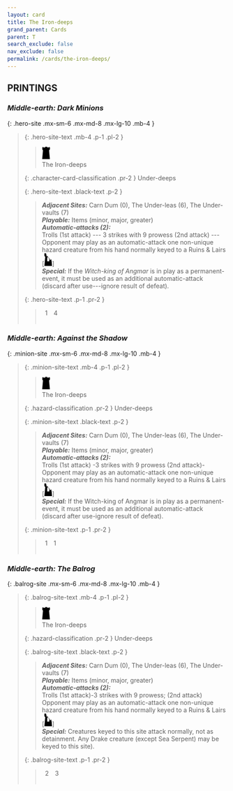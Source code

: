 ```yaml
---
layout: card
title: The Iron-deeps
grand_parent: Cards
parent: T
search_exclude: false
nav_exclude: false
permalink: /cards/the-iron-deeps/
---
```


## PRINTINGS


### _Middle-earth: Dark Minions_

{: .hero-site .mx-sm-6 .mx-md-8 .mx-lg-10 .mb-4 }
> {: .hero-site-text .mb-4 .p-1 .pl-2 }
> > <div class="card-mp"><img src="/assets/images/dark-hold.svg"></div>
> > <div class="character-card-name">The Iron-deeps</div>
>
> {: .character-card-classification .pr-2 }
> Under-deeps
>
> {: .hero-site-text .black-text .p-2 }
> > _**Adjacent Sites:**_ Carn Dum (0), The Under-leas (6), The Under-vaults (7) <br>_**Playable:**_ Items (minor, major, greater) <br>_**Automatic-attacks (2):**_<br> Trolls (1st attack) --- 3 strikes with 9 prowess (2nd attack) --- Opponent may play as an automatic-attack one non-unique hazard creature from his hand normally keyed to a Ruins & Lairs \[![](/assets/images/ruinlair.svg)] <br>_**Special:**_ If the _Witch-king of Angmar_ is in play  as a permanent-event, it must be used as an additional automatic-attack (discard after use---ignore result of defeat). 
> 
> {: .hero-site-text .p-1 .pr-2 }
> > <div class="hero-site-draw"><span class="hero-you-draw">&ensp;1&ensp;</span><span class="hero-opp-draw">&ensp;4&ensp;</span></div>
> > <div class="card-corruption">&nbsp;</div>

### _Middle-earth: Against the Shadow_

{: .minion-site .mx-sm-6 .mx-md-8 .mx-lg-10 .mb-4 }
> {: .minion-site-text .mb-4 .p-1 .pl-2 }
> > <div class="card-mp"><img src="/assets/images/dark-hold.svg"></div>
> > <div class="card-name">The Iron-deeps</div>
>
> {: .hazard-classification .pr-2 }
> Under-deeps
>
> {: .minion-site-text .black-text .p-2 }
> > _**Adjacent Sites:**_ Carn Dum (0), The Under-leas (6), The Under-vaults (7) <br>_**Playable:**_ Items (minor, major, greater) <br>_**Automatic-attacks (2):**_<br> Trolls (1st attack) -3 strikes with 9 prowess (2nd attack)-Opponent may play as an automatic-attack one non-unique hazard creature from his hand normally keyed to a Ruins & Lairs \[![](/assets/images/ruinlair.svg)] <br>_**Special:**_ If the Witch-king of Angmar is in play  as a permanent-event, it must be used as an additional automatic-attack (discard after use-ignore result of defeat). 
> 
> {: .minion-site-text .p-1 .pr-2 }
> > <div class="hero-site-draw"><span class="minion-you-draw">&ensp;1&ensp;</span><span class="minion-opp-draw">&ensp;1&ensp;</span></div>
> > <div class="card-corruption">&nbsp;</div>

### _Middle-earth: The Balrog_

{: .balrog-site .mx-sm-6 .mx-md-8 .mx-lg-10 .mb-4 }
> {: .balrog-site-text .mb-4 .p-1 .pl-2 }
> > <div class="card-mp"><img src="/assets/images/dark-hold.svg"></div>
> > <div class="card-name">The Iron-deeps</div>
>
> {: .hazard-classification .pr-2 }
> Under-deeps
>
> {: .balrog-site-text .black-text .p-2 }
> > _**Adjacent Sites:**_ Carn Dum (0), The Under-leas (6), The Under-vaults (7) <br>_**Playable:**_ Items (minor, major, greater) <br>_**Automatic-attacks (2):**_<br> Trolls (1st attack)-3 strikes with 9 prowess; (2nd attack) Opponent may play as an automatic-attack one non-unique hazard creature from his hand normally keyed to a Ruins & Lairs \[![](/assets/images/ruinlair.svg)] <br>_**Special:**_ Creatures keyed to this site attack normally, not as detainment. Any Drake creature (except Sea Serpent) may be keyed to this site). 
> 
> {: .balrog-site-text .p-1 .pr-2 }
> > <div class="hero-site-draw"><span class="minion-you-draw">&ensp;2&ensp;</span><span class="minion-opp-draw">&ensp;3&ensp;</span></div>
> > <div class="card-corruption">&nbsp;</div>
